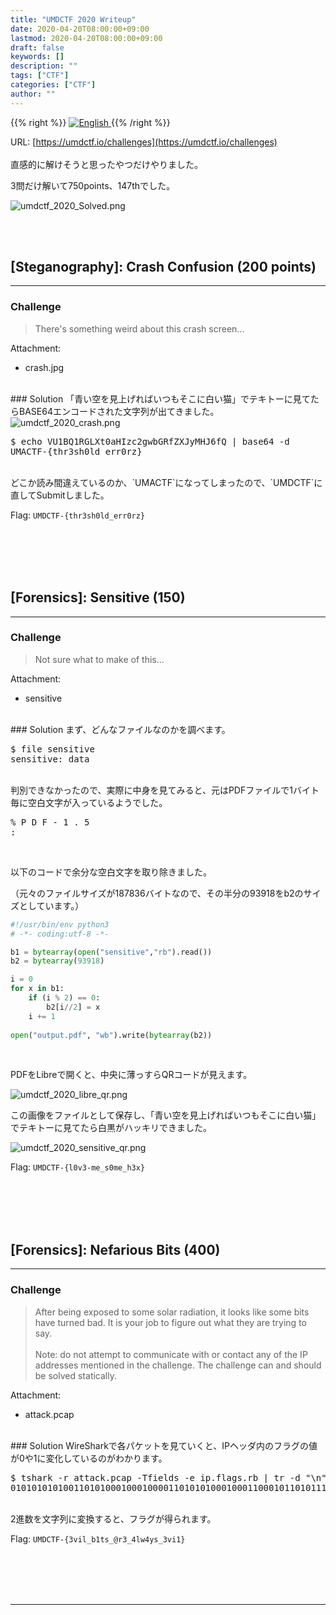 ```yaml
---
title: "UMDCTF 2020 Writeup"
date: 2020-04-20T08:00:00+09:00
lastmod: 2020-04-20T08:00:00+09:00
draft: false
keywords: []
description: ""
tags: ["CTF"]
categories: ["CTF"]
author: ""
---
```

{{% right %}}
<a href="https://translate.google.com/translate?hl=en&sl=auto&tl=en&u=https%3A%2F%2Fcaptureamerica.github.io%2Fwriteups%2Fpost%2Fumdctf_2020%2F">
<img src="https://captureamerica.github.io/writeups/img/En.png" alt="English">
</a>
{{% /right %}}

URL: [https://umdctf.io/challenges](https://umdctf.io/challenges)
<br /><br />
直感的に解けそうと思ったやつだけやりました。

3問だけ解いて750points、147thでした。

<img src="https://captureamerica.github.io/writeups/img/umdctf_2020_Solved.png" alt="umdctf_2020_Solved.png">


<br /><br />
## [Steganography]: Crash Confusion (200 points)
- - -
### Challenge
> There's something weird about this crash screen...

Attachment:

- crash.jpg

<br />
### Solution
「青い空を見上げればいつもそこに白い猫」でテキトーに見てたらBASE64エンコードされた文字列が出てきました。

<img src="https://captureamerica.github.io/writeups/img/umdctf_2020_crash.png" alt="umdctf_2020_crash.png">

<br />

<pre>
$ echo VU1BQ1RGLXt0aHIzc2gwbGRfZXJyMHJ6fQ | base64 -d
UMACTF-{thr3sh0ld_err0rz}
</pre>

<br />
どこか読み間違えているのか、`UMACTF`になってしまったので、`UMDCTF`に直してSubmitしました。

Flag: `UMDCTF-{thr3sh0ld_err0rz}`





<br /><br />
<br /><br />
## [Forensics]: Sensitive (150)
- - -
### Challenge
> Not sure what to make of this...

Attachment:

- sensitive


<br />
### Solution
まず、どんなファイルなのかを調べます。

<pre>
$ file sensitive 
sensitive: data
</pre>

<br />
判別できなかったので、実際に中身を見てみると、元はPDFファイルで1バイト毎に空白文字が入っているようでした。

<pre>
% P D F - 1 . 5
:
</pre>

<br />

以下のコードで余分な空白文字を取り除きました。

（元々のファイルサイズが187836バイトなので、その半分の93918をb2のサイズとしています。）

```Python
#!/usr/bin/env python3
# -*- coding:utf-8 -*-

b1 = bytearray(open("sensitive","rb").read())
b2 = bytearray(93918)

i = 0
for x in b1:
    if (i % 2) == 0:
        b2[i//2] = x
    i += 1
    
open("output.pdf", "wb").write(bytearray(b2))
```

<br />

PDFをLibreで開くと、中央に薄っすらQRコードが見えます。

<img src="https://captureamerica.github.io/writeups/img/umdctf_2020_libre_qr.png" alt="umdctf_2020_libre_qr.png">

<br />

この画像をファイルとして保存し、「青い空を見上げればいつもそこに白い猫」でテキトーに見てたら白黒がハッキリできました。

<img src="https://captureamerica.github.io/writeups/img/umdctf_2020_sensitive_qr.png" alt="umdctf_2020_sensitive_qr.png">

<br />

Flag: `UMDCTF-{l0v3-me_s0me_h3x}`




<br /><br />
<br /><br />
## [Forensics]: Nefarious Bits (400)
- - -
### Challenge
> After being exposed to some solar radiation, it looks like some bits have turned bad. It is your job to figure out what they are trying to say.
<br /><br />
Note: do not attempt to communicate with or contact any of the IP addresses mentioned in the challenge. The challenge can and should be solved statically.

Attachment:

- attack.pcap


<br />
### Solution
WireSharkで各パケットを見ていくと、IPヘッダ内のフラグの値が0や1に変化しているのがわかります。

<pre>
$ tshark -r attack.pcap -Tfields -e ip.flags.rb | tr -d "\n" ; echo
01010101010011010100010001000011010101000100011000101101011110110011001101110110011010010110110001011111011000100011000101110100011100110101111101000000011100100011001101011111001101000110110001110111001101000111100101110011010111110011001101110110011010010011000101111101
</pre>

<br>
2進数を文字列に変換すると、フラグが得られます。

Flag: `UMDCTF-{3vil_b1ts_@r3_4lw4ys_3vi1}`



<br /><br />
<br /><br />
- - -
<br /><br />
<br /><br />

